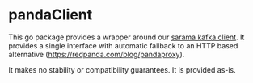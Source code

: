 # pandaClient

This go package provides a wrapper around our [sarama kafka client](https://github.com/united-manufacturing-hub/Sarama-Kafka-Wrapper).
It provides a single interface with automatic fallback to an HTTP based alternative (https://redpanda.com/blog/pandaproxy).

It makes no stability or compatibility guarantees. It is provided as-is.
